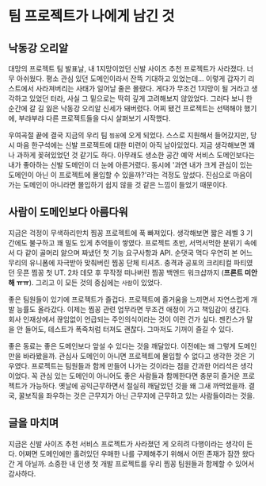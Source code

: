 # 팀 프로젝트가 나에게 남긴 것
## 낙동강 오리알
대망의 프로젝트 팀 발표날, 내 1지망이었던 신발 사이즈 추천 프로젝트가 사라졌다.
너무 아쉬웠다.
평소 관심 있던 도메인이라서 잔뜩 기대하고 있었는데...
이렇게 갑자기 리스트에서 사라져버리는 사태가 일어날 줄은 몰랐다.
게다가 무조건 1지망이 될 거라고 생각하고 있었던 터라, 사실 그 밑으로는 딱히 깊게 고려해보지 않았었다.
그러다 보니 한순간에 갈 길 잃은 낙동강 오리알 신세가 돼버렸다.
어찌 됐건 프로젝트는 선택해야 했기에, 부랴부랴 다른 프로젝트들을 다시 살펴보기 시작했다.

우여곡절 끝에 결국 지금의 우리 팀 `찜꽁`에 오게 되었다.
스스로 지원해서 들어갔지만, 당시 마음 한구석에는 신발 프로젝트에 대한 미련이 아직 남아있었다.
지금 생각해보면 꽤나 과하게 꽂혀있었던 것 같기도 하다.
아무래도 생소한 공간 예약 서비스 도메인보다는 내가 좋아하는 신발 도메인이 더 눈에 아른거렸다.
동시에 '과연 내가 크게 관심이 있는 도메인이 아닌 이 프로젝트에 몰입할 수 있을까?'라는 걱정도 앞섰다.
진심으로 마음이 가는 도메인이 아니라면 몰입하기 쉽지 않을 것 같은 느낌이 들었기 때문이다.

## 사람이 도메인보다 아름다워

지금은 걱정이 무색하리만치 찜꽁 프로젝트에 푹 빠져있다.
생각해보면 짧은 레벨 3 기간에도 불구하고 꽤 밀도 있게 추억들이 쌓였다.
프로젝트 초반, 서먹서먹한 분위기 속에서 다 같이 골머리 앓으며 짜냈던 첫 기능 요구사항과 API.
순댓국 먹다 우연히 본 어느 무리의 유니폼에 자극받아 맞춰버린 찜꽁 단체 티셔츠.
충격과 공포의 크리티컬 파티였던 웃픈 찜꽁 첫 UT.
2차 데모 후 무작정 떠나버린 찜꽁 백엔드 워크샵까지 (**프론트 미안해 ㅠㅠ**).
그리고 이 모든 것의 중심에는 `사람`이 있었다.

좋은 팀원들이 있기에 프로젝트가 즐겁다.
프로젝트에 즐거움을 느끼면서 자연스럽게 개발 능률도 올라갔다.
이제는 찜꽁 관련 업무라면 무조건 애정이 가고 책임감이 생긴다.
회사 인재상에서 끊임없이 언급되는 주인의식이라는 것이 이런 건가 싶다.
젠킨스가 말을 안 들어도, 테스트가 폭죽처럼 터져도 괜찮다.
그마저도 기꺼이 즐길 수 있다.

좋은 동료는 좋은 도메인보다 앞설 수 있다는 것을 깨달았다.
이전에는 왜 그렇게 도메인만을 바라봤을까.
관심사 도메인이 아니면 프로젝트에 몰입할 수 없다고 생각한 것은 기우였다.
프로젝트는 팀원들과 함께 만들어 나가는 것이라는 점을 간과한 어리석은 생각이었다.
꼭 관심 있는 도메인이 아니어도 좋은 사람들과 함께한다면 충분히 즐거운 프로젝트가 가능하다.
옛날에 공익근무하면서 절실히 깨달았던 것을 왜 그새 까먹었을까.
결국, 꿀보직을 좌우하는 것은 근무지가 아닌 근무지에 근무하고 있는 사람들이라는 것을.

## 글을 마치며
지금은 신발 사이즈 추천 서비스 프로젝트가 사라졌던 게 오히려 다행이라는 생각이 든다.
어쩌면 도메인에만 홀려있던 우매한 나를 구제해주기 위해서 어떤 존재가 잠깐 왔다 간 게 아닐까.
소중한 내 인생 첫 개발 프로젝트를 우리 찜꽁 팀원들과 함께할 수 있어서 감사하다.
